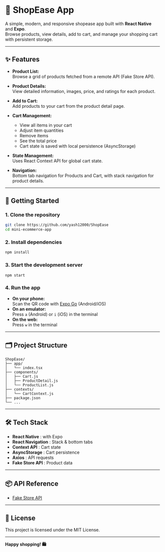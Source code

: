 # 🛒 ShopEase App

A simple, modern, and responsive shopease app built with **React Native** and **Expo**.  
Browse products, view details, add to cart, and manage your shopping cart with persistent storage.

---

## ✨ Features

- **Product List:**  
  Browse a grid of products fetched from a remote API (Fake Store API).

- **Product Details:**  
  View detailed information, images, price, and ratings for each product.

- **Add to Cart:**  
  Add products to your cart from the product detail page.

- **Cart Management:**  
  - View all items in your cart  
  - Adjust item quantities  
  - Remove items  
  - See the total price  
  - Cart state is saved with local persistence (AsyncStorage)

- **State Management:**  
  Uses React Context API for global cart state.

- **Navigation:**  
  Bottom tab navigation for Products and Cart, with stack navigation for product details.

---

## 🚀 Getting Started

### 1. **Clone the repository**
```bash
git clone https://github.com/yash12000/ShopEase
cd mini-ecommerce-app
```

### 2. **Install dependencies**
```bash
npm install
```

### 3. **Start the development server**
```bash
npm start
```

### 4. **Run the app**
- **On your phone:**  
  Scan the QR code with [Expo Go](https://expo.dev/client) (Android/iOS)
- **On an emulator:**  
  Press `a` (Android) or `i` (iOS) in the terminal
- **On the web:**  
  Press `w` in the terminal

---

## 🗂️ Project Structure

```
ShopEase/
├── app/
│   └── index.tsx         
├── components/
│   ├── Cart.js           
│   ├── ProductDetail.js  
│   └── ProductList.js    
├── contexts/
│   └── CartContext.js    
├── package.json
└── ...
```

---

## 🛠️ Tech Stack

- **React Native** : with Expo
- **React Navigation** : Stack & bottom tabs
- **Context API** : Cart state
- **AsyncStorage** : Cart persistence
- **Axios** : API requests
- **Fake Store API** : Product data

---

## 📦 API Reference

- [Fake Store API](https://fakestoreapi.com/products)

---

## 📝 License

This project is licensed under the MIT License.

---

**Happy shopping! 🛍️**
